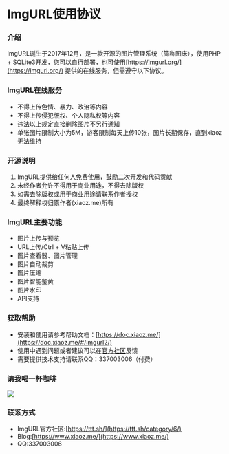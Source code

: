 # ImgURL使用协议

### 介绍
ImgURL诞生于2017年12月，是一款开源的图片管理系统（简称图床），使用PHP + SQLite3开发，您可以自行部署，也可使用[https://imgurl.org/](https://imgurl.org/) 提供的在线服务，但需遵守以下协议。

### ImgURL在线服务
* 不得上传色情、暴力、政治等内容
* 不得上传侵犯版权、个人隐私权等内容
* 违法以上规定直接删除图片不另行通知
* 单张图片限制大小为5M，游客限制每天上传10张，图片长期保存，直到xiaoz无法维持

### 开源说明

1. ImgURL提供给任何人免费使用，鼓励二次开发和代码贡献
2. 未经作者允许不得用于商业用途，不得去除版权
3. 如需去除版权或用于商业用途请联系作者授权
4. 最终解释权归原作者(xiaoz.me)所有

### ImgURL主要功能
* 图片上传与预览
* URL上传/Ctrl + V粘贴上传
* 图片查看器、图片管理
* 图片自动裁剪
* 图片压缩
* 图片智能鉴黄
* 图片水印
* API支持

### 获取帮助
* 安装和使用请参考帮助文档：[https://doc.xiaoz.me/](https://doc.xiaoz.me/#/imgurl2/)
* 使用中遇到问题或者建议可以在[官方社区](https://ttt.sh/category/6/)反馈
* 需要提供技术支持请联系QQ：337003006（付费）

### 请我喝一杯咖啡
![](https://i.bmp.ovh/imgs/2019/03/cb349aa4a1b95997.png)

### 联系方式
* ImgURL官方社区:[https://ttt.sh/](https://ttt.sh/category/6/)
* Blog:[https://www.xiaoz.me/](https://www.xiaoz.me/)
* QQ:337003006